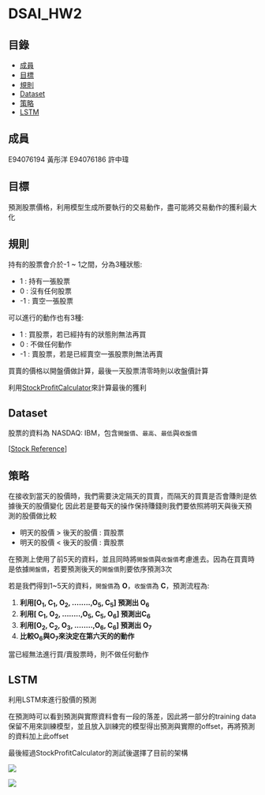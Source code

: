 # DSAI_HW2
## 目錄

- [成員](#成員)
- [目標](#目標)
- [規則](#規則)
- [Dataset](#dataset)
- [策略](#策略)
- [LSTM](#lstm)
## 成員
E94076194 黃彤洋
E94076186 許中瑋

## 目標
預測股票價格，利用模型生成所要執行的交易動作，盡可能將交易動作的獲利最大化

## 規則
持有的股票會介於-1 ~ 1之間，分為3種狀態:
- 1 : 持有一張股票
- 0 : 沒有任何股票
- -1 : 賣空一張股票

可以進行的動作也有3種:
- 1 : 買股票，若已經持有的狀態則無法再買
- 0 : 不做任何動作
- -1 : 賣股票，若是已經賣空一張股票則無法再賣

買賣的價格以開盤價做計算，最後一天股票清零時則以收盤價計算

利用[StockProfitCalculator](https://github.com/NCKU-CCS/StockProfitCalculator)來計算最後的獲利
## Dataset
股票的資料為 NASDAQ: IBM，包含`開盤價`、`最高`、`最低`與`收盤價`

[[Stock Reference](https://www.nasdaq.com/market-activity/stocks/ibm)]
## 策略
在接收到當天的股價時，我們需要決定隔天的買賣，而隔天的買賣是否會賺則是依據後天的股價變化
因此若是要每天的操作保持賺錢則我們要依照將明天與後天預測的股價做比較
- 明天的股價 > 後天的股價 : 買股票
- 明天的股價 < 後天的股價 : 賣股票

在預測上使用了前5天的資料，並且同時將`開盤價`與`收盤價`考慮進去。因為在買賣時是依據`開盤價`，若要預測後天的`開盤價`則要依序預測3次

若是我們得到1~5天的資料，`開盤價`為 **O**，`收盤價`為 **C**，預測流程為:

1. **利用[O<sub>1</sub>, C<sub>1</sub>, O<sub>2</sub>, ........,O<sub>5</sub>, C<sub>5</sub>] 預測出 O<sub>6</sub>**
2. **利用[ C<sub>1</sub>, O<sub>2</sub>, ........,O<sub>5</sub>, C<sub>5</sub>, O<sub>6</sub>] 預測出C<sub>6</sub>**
3. **利用[O<sub>2</sub>, C<sub>2</sub>, O<sub>3</sub>, ........,O<sub>6</sub>, C<sub>6</sub>] 預測出 O<sub>7</sub>**
4. **比較O<sub>6</sub>與O<sub>7</sub>來決定在第六天的的動作**

當已經無法進行買/賣股票時，則不做任何動作

## LSTM
利用LSTM來進行股價的預測

在預測時可以看到預測與實際資料會有一段的落差，因此將一部分的training data保留不用來訓練模型，並且放入訓練完的模型得出預測與實際的offset，再將預測的資料加上此offset

最後經過StockProfitCalculator的測試後選擇了目前的架構

![](https://i.imgur.com/HzdDG4k.jpg)


![](https://i.imgur.com/bIY0SWa.png)

